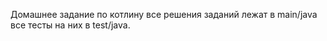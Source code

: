 Домашнее задание по котлину все решения заданий лежат в main/java все тесты на них в test/java.  
 
